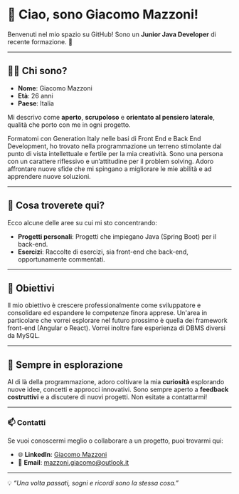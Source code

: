 # 👋 Ciao, sono Giacomo Mazzoni!

Benvenuti nel mio spazio su GitHub! Sono un **Junior Java Developer** di recente formazione. 🌱

---

## 🧑‍💻 Chi sono?

- **Nome**: Giacomo Mazzoni  
- **Età**: 26 anni  
- **Paese**: Italia  

Mi descrivo come **aperto**, **scrupoloso** e **orientato al pensiero laterale**, qualità che porto con me in ogni progetto.

Formatomi con Generation Italy nelle basi di Front End e Back End Development, ho trovato nella programmazione un terreno stimolante dal punto di vista intellettuale e fertile per la mia creatività. Sono una persona con un carattere riflessivo e un’attitudine per il problem solving. Adoro affrontare nuove sfide che mi spingano a migliorare le mie abilità e ad apprendere nuove soluzioni.

---

## 🌟 Cosa troverete qui?

Ecco alcune delle aree su cui mi sto concentrando:  
- **Progetti personali**: Progetti che impiegano Java (Spring Boot) per il back-end.
- **Esercizi**: Raccolte di esercizi, sia front-end che back-end, opportunamente commentati.

---

## 🎯 Obiettivi

Il mio obiettivo è crescere professionalmente come sviluppatore e consolidare ed espandere le competenze finora apprese. Un'area in particolare che vorrei esplorare nel futuro prossimo è quella dei framework front-end (Angular o React). Vorrei inoltre fare esperienza di DBMS diversi da MySQL.

---

## 🚀 Sempre in esplorazione

Al di là della programmazione, adoro coltivare la mia **curiosità** esplorando nuove idee, concetti e approcci innovativi. Sono sempre aperto a **feedback costruttivi** e a discutere di nuovi progetti. Non esitate a contattarmi!  

---

### 📫 Contatti

Se vuoi conoscermi meglio o collaborare a un progetto, puoi trovarmi qui:  
- 🌐 **LinkedIn**: [Giacomo Mazzoni](https://www.linkedin.com/in/giacomo-mazzoni/)
- 📧 **Email**: [mazzoni.giacomo@outlook.it](mazzoni.giacomo@outlook.it)

---

💡 *“Una volta passati, sogni e ricordi sono la stessa cosa.”*  


<!--
**Giacomo-Mazzoni/Giacomo-Mazzoni** is a ✨ _special_ ✨ repository because its `README.md` (this file) appears on your GitHub profile.

Here are some ideas to get you started:

- 🔭 I’m currently working on ...
- 🌱 I’m currently learning ...
- 👯 I’m looking to collaborate on ...
- 🤔 I’m looking for help with ...
- 💬 Ask me about ...
- 📫 How to reach me: ...
- 😄 Pronouns: ...
- ⚡ Fun fact: ...
-->
